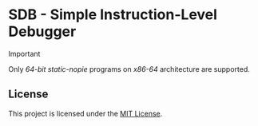 # SDB - Simple Instruction-Level Debugger

> [!IMPORTANT]
> Only _64-bit static-nopie_ programs on _x86-64_ architecture are supported.

## License

This project is licensed under the [MIT License](LICENSE).
